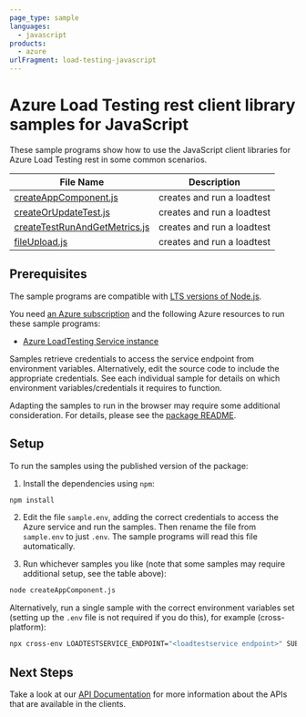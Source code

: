 ```yaml
---
page_type: sample
languages:
  - javascript
products:
  - azure
urlFragment: load-testing-javascript
---
```


# Azure Load Testing rest client library samples for JavaScript

These sample programs show how to use the JavaScript client libraries for Azure Load Testing rest in some common scenarios.

| **File Name**                                               | **Description**            |
| ----------------------------------------------------------- | -------------------------- |
| [createAppComponent.js][createappcomponent]                 | creates and run a loadtest |
| [createOrUpdateTest.js][createorupdatetest]                 | creates and run a loadtest |
| [createTestRunAndGetMetrics.js][createtestrunandgetmetrics] | creates and run a loadtest |
| [fileUpload.js][fileupload]                                 | creates and run a loadtest |

## Prerequisites

The sample programs are compatible with [LTS versions of Node.js](https://github.com/nodejs/release#release-schedule).

You need [an Azure subscription][freesub] and the following Azure resources to run these sample programs:

- [Azure LoadTesting Service instance][createinstance_azureloadtestingserviceinstance]

Samples retrieve credentials to access the service endpoint from environment variables. Alternatively, edit the source code to include the appropriate credentials. See each individual sample for details on which environment variables/credentials it requires to function.

Adapting the samples to run in the browser may require some additional consideration. For details, please see the [package README][package].

## Setup

To run the samples using the published version of the package:

1. Install the dependencies using `npm`:

```bash
npm install
```

2. Edit the file `sample.env`, adding the correct credentials to access the Azure service and run the samples. Then rename the file from `sample.env` to just `.env`. The sample programs will read this file automatically.

3. Run whichever samples you like (note that some samples may require additional setup, see the table above):

```bash
node createAppComponent.js
```

Alternatively, run a single sample with the correct environment variables set (setting up the `.env` file is not required if you do this), for example (cross-platform):

```bash
npx cross-env LOADTESTSERVICE_ENDPOINT="<loadtestservice endpoint>" SUBSCRIPTION_ID="<subscription id>" node createAppComponent.js
```

## Next Steps

Take a look at our [API Documentation][apiref] for more information about the APIs that are available in the clients.

[createappcomponent]: https://github.com/Azure/azure-sdk-for-js/blob/main/sdk/loadtesting/load-testing-rest/samples/v1/javascript/createAppComponent.js
[createorupdatetest]: https://github.com/Azure/azure-sdk-for-js/blob/main/sdk/loadtesting/load-testing-rest/samples/v1/javascript/createOrUpdateTest.js
[createtestrunandgetmetrics]: https://github.com/Azure/azure-sdk-for-js/blob/main/sdk/loadtesting/load-testing-rest/samples/v1/javascript/createTestRunAndGetMetrics.js
[fileupload]: https://github.com/Azure/azure-sdk-for-js/blob/main/sdk/loadtesting/load-testing-rest/samples/v1/javascript/fileUpload.js
[apiref]: https://docs.microsoft.com/javascript/api/@azure-rest/load-testing
[freesub]: https://azure.microsoft.com/free/
[createinstance_azureloadtestingserviceinstance]: https://learn.microsoft.com/azure/load-testing/
[package]: https://github.com/Azure/azure-sdk-for-js/tree/main/sdk/loadtesting/load-testing-rest/README.md
